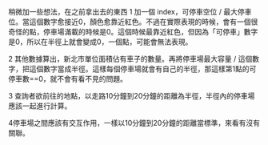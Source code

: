 稍微加一些想法，在之前拿出去的東西
1 加一個 index，可停車空位 / 最大停車位。當這個數字愈接近0，顏色愈靠近紅色。不過在實際表現的時候，會有一個很奇怪的點，停車場滿載的時候是0。這個時候最靠近紅色，但因為「可停車」數字是0，所以在半徑上就會變成0，一個點，可能會無法表現。

2 其他數據算出，新北市單位面積佔有車子的數量。再將停車場最大容量 / 這個數字，把這個數字當成半徑。這樣每個停車場就會有自己的半徑，那這樣第1點的可停車數==0，就不會有看不見的問題。

3 查詢者欲前往的地點，以走路10分鐘到20分鐘的距離為半徑，半徑內的停車場應該一起進行計算。

4停車場之間應該有交互作用，一樣以10分鐘到20分鐘的距離當標準，來看有沒有關聯。


